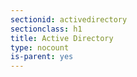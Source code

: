 ```yaml
---
sectionid: activedirectory
sectionclass: h1
title: Active Directory
type: nocount
is-parent: yes
---
```



